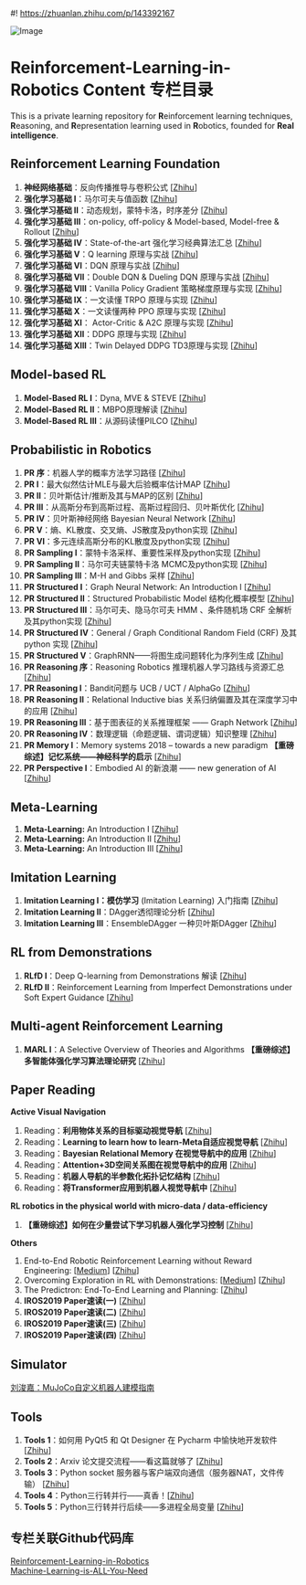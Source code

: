 #! https://zhuanlan.zhihu.com/p/143392167

![Image](https://pic4.zhimg.com/80/v2-3e877a91c30c77936e0a6e07bf1a9e83.jpg)

# Reinforcement-Learning-in-Robotics Content 专栏目录

This is a private learning repository for **R**einforcement learning techniques, **R**easoning, and **R**epresentation learning used in **R**obotics, founded for **Real intelligence**.

## Reinforcement Learning Foundation

1. **神经网络基础**：反向传播推导与卷积公式 [[Zhihu](https://zhuanlan.zhihu.com/p/114370969)]
2. **强化学习基础 Ⅰ**：马尔可夫与值函数 [[Zhihu](https://zhuanlan.zhihu.com/p/114377860)]
3. **强化学习基础 Ⅱ**：动态规划，蒙特卡洛，时序差分 [[Zhihu](https://zhuanlan.zhihu.com/p/114482584)]
4. **强化学习基础 Ⅲ**：on-policy, off-policy & Model-based, Model-free & Rollout [[Zhihu](https://zhuanlan.zhihu.com/p/115629505)]
5. **强化学习基础 Ⅳ**：State-of-the-art 强化学习经典算法汇总 [[Zhihu](https://zhuanlan.zhihu.com/p/137208923)]
6. **强化学习基础 Ⅴ**：Q learning 原理与实战 [[Zhihu](https://zhuanlan.zhihu.com/p/141267943)]
7. **强化学习基础 Ⅵ**：DQN 原理与实战 [[Zhihu](https://zhuanlan.zhihu.com/p/141268549)]
8. **强化学习基础 Ⅶ**：Double DQN & Dueling DQN 原理与实战 [[Zhihu](https://zhuanlan.zhihu.com/p/141268851)]
9. **强化学习基础 Ⅷ**：Vanilla Policy Gradient 策略梯度原理与实现 [[Zhihu](https://zhuanlan.zhihu.com/p/141269134)]
10. **强化学习基础 Ⅸ**：一文读懂 TRPO 原理与实现 [[Zhihu](https://zhuanlan.zhihu.com/p/141269503)]
11. **强化学习基础 Ⅹ**：一文读懂两种 PPO 原理与实现 [[Zhihu](https://zhuanlan.zhihu.com/p/141269918)]
12. **强化学习基础 Ⅺ**： Actor-Critic & A2C 原理与实现 [[Zhihu](https://zhuanlan.zhihu.com/p/145168493)]
13. **强化学习基础 Ⅻ**：DDPG 原理与实现 [[Zhihu](https://zhuanlan.zhihu.com/p/145181679)]
14. **强化学习基础 XIII**：Twin Delayed DDPG TD3原理与实现 [[Zhihu](https://zhuanlan.zhihu.com/p/145621630)]

## Model-based RL

1. **Model-Based RL Ⅰ**：Dyna, MVE & STEVE [[Zhihu](https://zhuanlan.zhihu.com/p/102197348)]
2. **Model-Based RL Ⅱ**：MBPO原理解读 [[Zhihu](https://zhuanlan.zhihu.com/p/105645139)]
3. **Model-Based RL Ⅲ**：从源码读懂PILCO [[Zhihu](https://zhuanlan.zhihu.com/p/138337983)]

## Probabilistic in Robotics

1. **PR 序**：机器人学的概率方法学习路径 [[Zhihu](https://zhuanlan.zhihu.com/p/150563142)]
2. **PR Ⅰ**：最大似然估计MLE与最大后验概率估计MAP [[Zhihu](https://zhuanlan.zhihu.com/p/138608823)]
3. **PR Ⅱ**：贝叶斯估计/推断及其与MAP的区别 [[Zhihu](https://zhuanlan.zhihu.com/p/139480748)]
4. **PR Ⅲ**：从高斯分布到高斯过程、高斯过程回归、贝叶斯优化 [[Zhihu](https://zhuanlan.zhihu.com/p/139478368)]
5. **PR Ⅳ**：贝叶斯神经网络 Bayesian Neural Network [[Zhihu](https://zhuanlan.zhihu.com/p/139523520)]
6. **PR Ⅴ**：熵、KL散度、交叉熵、JS散度及python实现 [[Zhihu](https://zhuanlan.zhihu.com/p/143105854)]
7. **PR Ⅵ**：多元连续高斯分布的KL散度及python实现 [[Zhihu](https://zhuanlan.zhihu.com/p/143124676)]
8. **PR Sampling Ⅰ**：蒙特卡洛采样、重要性采样及python实现 [[Zhihu](https://zhuanlan.zhihu.com/p/150693309)]
9. **PR Sampling Ⅱ**：马尔可夫链蒙特卡洛 MCMC及python实现 [[Zhihu](https://zhuanlan.zhihu.com/p/150742395)]
10. **PR Sampling Ⅲ**：M-H and Gibbs 采样 [[Zhihu](https://zhuanlan.zhihu.com/p/150946559)]
11. **PR Structured Ⅰ**：Graph Neural Network: An Introduction Ⅰ [[Zhihu](https://zhuanlan.zhihu.com/p/158984343)]
12. **PR Structured Ⅱ**：Structured Probabilistic Model 结构化概率模型 [[Zhihu](https://zhuanlan.zhihu.com/p/161703636)]
13. **PR Structured Ⅲ**：马尔可夫、隐马尔可夫 HMM 、条件随机场 CRF 全解析及其python实现 [[Zhihu](https://zhuanlan.zhihu.com/p/259660645)]
14. **PR Structured Ⅳ**：General / Graph Conditional Random Field (CRF) 及其 python 实现 [[Zhihu](https://zhuanlan.zhihu.com/p/259883878)]
15. **PR Structured Ⅴ**：GraphRNN——将图生成问题转化为序列生成 [[Zhihu](https://zhuanlan.zhihu.com/p/276873641)]
16. **PR Reasoning 序**：Reasoning Robotics 推理机器人学习路线与资源汇总 [[Zhihu](https://zhuanlan.zhihu.com/p/262568794)]
17. **PR Reasoning Ⅰ**：Bandit问题与 UCB / UCT / AlphaGo [[Zhihu](https://zhuanlan.zhihu.com/p/218398647)]
18. **PR Reasoning Ⅱ**：Relational Inductive bias 关系归纳偏置及其在深度学习中的应用 [[Zhihu](https://zhuanlan.zhihu.com/p/261081574)]
19. **PR Reasoning Ⅲ**：基于图表征的关系推理框架 —— Graph Network [[Zhihu](https://zhuanlan.zhihu.com/p/261127145)]
20. **PR Reasoning Ⅳ**：数理逻辑（命题逻辑、谓词逻辑）知识整理 [[Zhihu](https://zhuanlan.zhihu.com/p/262984951)]
21. **PR Memory Ⅰ**：Memory systems 2018 – towards a new paradigm **【重磅综述】记忆系统——神经科学的启示** [[Zhihu](https://zhuanlan.zhihu.com/p/166692908)]
22. **PR Perspective Ⅰ**：Embodied AI 的新浪潮 —— new generation of AI [[Zhihu](https://zhuanlan.zhihu.com/p/260562672)]

## Meta-Learning

1. **Meta-Learning:** An Introduction Ⅰ [[Zhihu](https://zhuanlan.zhihu.com/p/99730942)]
2. **Meta-Learning:** An Introduction Ⅱ [[Zhihu](https://zhuanlan.zhihu.com/p/100035717)]
3. **Meta-Learning:** An Introduction Ⅲ [[Zhihu](https://zhuanlan.zhihu.com/p/100266389)]

## Imitation Learning

1. **Imitation Learning Ⅰ：模仿学习** (Imitation Learning) 入门指南 [[Zhihu](https://zhuanlan.zhihu.com/p/140348314)]
2. **Imitation Learning Ⅱ**：DAgger透彻理论分析 [[Zhihu](https://zhuanlan.zhihu.com/p/140939491)]
3. **Imitation Learning Ⅲ**：EnsembleDAgger 一种贝叶斯DAgger [[Zhihu](https://zhuanlan.zhihu.com/p/140952343)]

## RL from Demonstrations

1. **RLfD Ⅰ**：Deep Q-learning from Demonstrations 解读 [[Zhihu](https://zhuanlan.zhihu.com/p/142779768)] 
2. **RLfD Ⅱ**：Reinforcement Learning from Imperfect Demonstrations under Soft Expert Guidance [[Zhihu](https://zhuanlan.zhihu.com/p/143282816)]

## Multi-agent Reinforcement Learning

1. **MARL Ⅰ**：A Selective Overview of Theories and Algorithms  **【重磅综述】 多智能体强化学习算法理论研究** [[Zhihu](https://zhuanlan.zhihu.com/p/220581474)]

## Paper Reading

**Active Visual Navigation**

1. Reading：**利用物体关系的目标驱动视觉导航** [[Zhihu](https://zhuanlan.zhihu.com/p/153404395)]
2. Reading：**Learning to learn how to learn-Meta自适应视觉导航** [[Zhihu](https://zhuanlan.zhihu.com/p/154184867)]
3. Reading：**Bayesian Relational Memory 在视觉导航中的应用** [[Zhihu](https://zhuanlan.zhihu.com/p/154290529)]
4. Reading：**Attention+3D空间关系图在视觉导航中的应用** [[Zhihu](https://zhuanlan.zhihu.com/p/156787516)]
5. Reading：**机器人导航的半参数化拓扑记忆结构** [[Zhihu](https://zhuanlan.zhihu.com/p/157227332)]
6. Reading：**将Transformer应用到机器人视觉导航中** [[Zhihu](https://zhuanlan.zhihu.com/p/157316200)]

**RL robotics in the physical world with micro-data / data-efficiency**

1. **【重磅综述】如何在少量尝试下学习机器人强化学习控制**  [[Zhihu](https://zhuanlan.zhihu.com/p/144544347)]

**Others**

1. End-to-End Robotic Reinforcement Learning without Reward Engineering: [[Medium](https://medium.com/@skylark0924/notes-of-end-to-end-robotic-reinforcement-learning-without-reward-engineering-a6ffcc5c47f3)] [[Zhihu](https://zhuanlan.zhihu.com/p/96839443)]
2. Overcoming Exploration in RL with Demonstrations: [[Medium](https://medium.com/@skylark0924/notes-of-overcoming-exploration-in-reinforcement-learning-with-demonstrations-52dac4e84c58)] [[Zhihu](https://zhuanlan.zhihu.com/p/96841783)]
3. The Predictron: End-To-End Learning and Planning: [[Zhihu](https://zhuanlan.zhihu.com/p/96917057)]
4. **IROS2019 Paper速读(一)** [[Zhihu](https://zhuanlan.zhihu.com/p/97891687)] 
5. **IROS2019 Paper速读(二)** [[Zhihu](https://zhuanlan.zhihu.com/p/98365711)]  
6. **IROS2019 Paper速读(三)** [[Zhihu](https://zhuanlan.zhihu.com/p/98712344)]  
7. **IROS2019 Paper速读(四)** [[Zhihu](https://zhuanlan.zhihu.com/p/98762958)]  

## Simulator
[刘浚嘉：MuJoCo自定义机器人建模指南](https://zhuanlan.zhihu.com/p/143983506 'card')

## Tools
1. **Tools 1**：如何用 PyQt5 和 Qt Designer 在 Pycharm 中愉快地开发软件 [[Zhihu](https://zhuanlan.zhihu.com/p/259564109)]  
2. **Tools 2**：Arxiv 论文提交流程——看这篇就够了 [[Zhihu](https://zhuanlan.zhihu.com/p/109405192)]  
3. **Tools 3**：Python socket 服务器与客户端双向通信（服务器NAT，文件传输） [[Zhihu](https://zhuanlan.zhihu.com/p/263630359)]  
4. **Tools 4**：Python三行转并行——真香！[[Zhihu](https://zhuanlan.zhihu.com/p/109405192)]  
5. **Tools 5**：Python三行转并行后续——多进程全局变量 [[Zhihu](https://zhuanlan.zhihu.com/p/273508904)]  

## 专栏关联Github代码库
[Reinforcement-Learning-in-Robotics](https://github.com/Skylark0924/Reinforcement-Learning-in-Robotics 'card')\
[Machine-Learning-is-ALL-You-Need](https://github.com/Skylark0924/Machine-Learning-is-ALL-You-Need 'card')